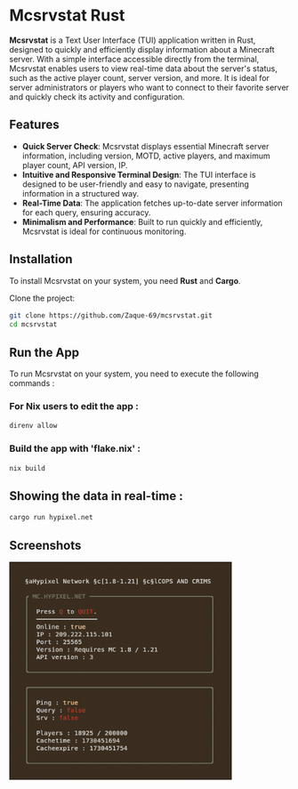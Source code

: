 # Mcsrvstat Rust

**Mcsrvstat** is a Text User Interface (TUI) application written in Rust, designed to quickly and efficiently display information about a Minecraft server. With a simple interface accessible directly from the terminal, Mcsrvstat enables users to view real-time data about the server's status, such as the active player count, server version, and more. It is ideal for server administrators or players who want to connect to their favorite server and quickly check its activity and configuration.

## Features

- **Quick Server Check**: Mcsrvstat displays essential Minecraft server information, including version, MOTD, active players, and maximum player count, API version, IP.
- **Intuitive and Responsive Terminal Design**: The TUI interface is designed to be user-friendly and easy to navigate, presenting information in a structured way.
- **Real-Time Data**: The application fetches up-to-date server information for each query, ensuring accuracy.
- **Minimalism and Performance**: Built to run quickly and efficiently, Mcsrvstat is ideal for continuous monitoring.

## Installation

To install Mcsrvstat on your system, you need **Rust** and **Cargo**.

Clone the project:

```sh
git clone https://github.com/Zaque-69/mcsrvstat.git
cd mcsrvstat
```

## Run the App

To run Mcsrvstat on your system, you need to execute the following commands : 

### For Nix users to edit the app : 
```sh
direnv allow
```

### Build the app with 'flake.nix' : 
```sh
nix build
```

## Showing the data in real-time :
 
```sh
cargo run hypixel.net
```

## Screenshots

<p align = "left">
  <img width="400" alt="webui" src="https://github.com/Zaque-69/mcsrvstat/blob/main/assets/tui.png">
</p>
